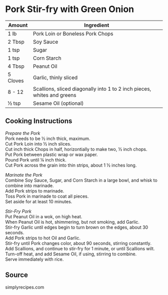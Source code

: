 # Pork Stir-fry with Green Onion  
  
|Amount | Ingredient|  
|----|----|  
1 lb | Pork Loin or Boneless Pork Chops  
2 Tbsp | Soy Sauce  
1 tsp | Sugar  
1 tsp | Corn Starch   
4 Tbsp | Peanut Oil  
5 Cloves | Garlic, thinly sliced  
8 - 12 | Scallions, sliced diagonally into 1 to 2 inch pieces, whites and greens  
½ tsp | Sesame Oil (optional)  
  
## Cooking Instructions  
  
*Prepare the Pork*  
Pork needs to be ½ inch thick, maximum.  
Cut Pork Loin into ½ inch slices.  
Cut inch thick Chops in half, horizontially to make two, ½ inch chops.  
Put Pork between plastic wrap or wax paper.  
Pound Pork until ¼ inch thick.  
Cut Pork across the grain into thin strips, about 1 ½ inches long.  
  
*Marinate the Pork*  
Combine Soy Sauce, Sugar, and Corn Starch in a large bowl, and whisk to combine into marinade.  
Add Pork strips to marinade.  
Toss Pork in marinade to coat all pieces.  
Set aside for at least 10 minutes.  
  
*Stir-Fry Pork*  
Put Peanut Oil in a wok, on high heat.  
When Peanut Oil is hot, shimmering, but not smoking, add Garlic.  
Stir-fry Garlic until edges begin to turn brown on the edges, about 30 seconds.  
Add Pork strips to hot Oil and Garlic.  
Stir-fry until Pork changes color, about 90 seconds, stirring constantly.  
Add Scallions, and continue to stir-fry for 1 minute, or until Scallions wilt.  
Turn-off heat, and add Sesame Oil, if using, stirring to combine.  
Serve immediately with rice.  
  
## Source  
simplyrecipes.com  
  